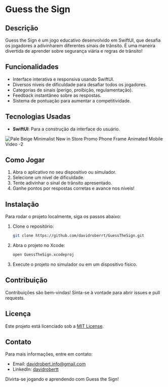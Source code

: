 # Guess the Sign

## Descrição

Guess the Sign é um jogo educativo desenvolvido em SwiftUI, que desafia os jogadores a adivinharem diferentes sinais de trânsito. É uma maneira divertida de aprender sobre segurança viária e regras de trânsito!

## Funcionalidades

- Interface interativa e responsiva usando SwiftUI.
- Diversos níveis de dificuldade para desafiar todos os jogadores.
- Categorias de sinais (perigo, proibição, regulamentação).
- Feedback instantâneo sobre as respostas.
- Sistema de pontuação para aumentar a competitividade.

## Tecnologias Usadas

- **SwiftUI**: Para a construção da interface do usuário.

![Pale Beige Minimalist New in Store Promo Phone Frame Animated Mobile Video -2](https://github.com/user-attachments/assets/c5b0839f-5e7b-49d8-8c47-608c7830a47a)

## Como Jogar

1. Abra o aplicativo no seu dispositivo ou simulador.
2. Selecione um nível de dificuldade.
3. Tente adivinhar o sinal de trânsito apresentado.
4. Ganhe pontos por respostas corretas e avance nos níveis!

## Instalação

Para rodar o projeto localmente, siga os passos abaixo:

1. Clone o repositório:
   ```bash
   git clone https://github.com/davidroberrt/GuessTheSign.git
   ```

2. Abra o projeto no Xcode:
   ```bash
   open GuessTheSign.xcodeproj
   ```

3. Execute o projeto no simulador ou em um dispositivo físico.

## Contribuição

Contribuições são bem-vindas! Sinta-se à vontade para abrir issues e pull requests.

## Licença

Este projeto está licenciado sob a [MIT License](LICENSE).

## Contato

Para mais informações, entre em contato:
- Email: davidrobert.info@gmail.com
- LinkedIn: [davidrobertt](linkedin.com.br/in/davidrobertt)

Divirta-se jogando e aprendendo com Guess the Sign!
